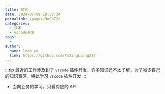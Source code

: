 ```yaml
---
title: 前言
date: 2024-07-09 18:58:34
permalink: /pages/9a9b72/
categories:
  - 技术
  - vscode开发
tags:
  - 
author: 
  name: leon yu
  link: https://github.com/YuXingLiang214
---
```


:::tip
最近的工作涉及到了 `vscode` 插件开发，许多知识还不太了解，为了减少自己的知识盲区，特此学习 `vscode` 插件开发
:::

- 面向业务的学习，只看对应的 API

